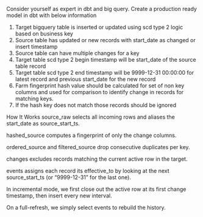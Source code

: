 Consider yourself as expert in dbt and big query. Create a production ready model in dbt with below information
1. Target bigquery table is inserted or updated using scd type 2 logic based on business key
2. Source table has updated or new records with start_date as changed or insert timestamp
3. Source table can have multiple changes for a key
4. Target table scd type 2 begin timestamp will be start_date of the source table record 
5. Target table scd type 2 end timestamp will be 9999-12-31 00:00:00 for latest record and previous start_date for the new record
6. Farm fingerprint hash value should be calculated for set of non key columns and used for comparison to identify change in records for matching keys.
7. If the hash key does not match those records should be ignored



How It Works
source_raw selects all incoming rows and aliases the start_date as source_start_ts.

hashed_source computes a fingerprint of only the change columns.

ordered_source and filtered_source drop consecutive duplicates per key.

changes excludes records matching the current active row in the target.

events assigns each record its effective_to by looking at the next source_start_ts (or “9999-12-31” for the last one).

In incremental mode, we first close out the active row at its first change timestamp, then insert every new interval.

On a full-refresh, we simply select events to rebuild the history.